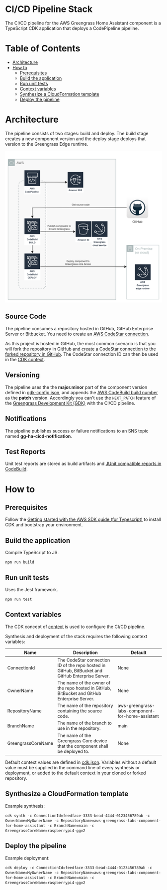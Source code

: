# CI/CD Pipeline Stack

The CI/CD pipeline for the AWS Greengrass Home Assistant component is a TypeScript CDK application that deploys a CodePipeline pipeline. 

# Table of Contents
* [Architecture](#architecture)
* [How to](#how-to)
    * [Prerequisites](#prerequisites)
    * [Build the application](#build-the-application)
    * [Run unit tests](#run-unit-tests)
    * [Context variables](#context-variables)
    * [Synthesize a CloudFormation template](#synthesize-a-cloudformation-template)
    * [Deploy the pipeline](#deploy-the-pipeline)

# Architecture

The pipeline consists of two stages: build and deploy. The build stage creates a new component version and the deploy stage deploys that version to the Greengrass Edge runtime. 

![ggv2-ha-cicd-pipeline-architecture](images/ggv2-ha-cicd-pipeline-architecture.png)

## Source Code

The pipeline consumes a repository hosted in GitHub, GitHub Enterprise Server or Bitbucket. You need to create an [AWS CodeStar connection](https://docs.aws.amazon.com/dtconsole/latest/userguide/connections.html). 

As this project is hosted in GitHub, the most common scenario is that you will fork the repository in GitHub and [create a CodeStar connection to the forked repository in GitHub](https://docs.aws.amazon.com/dtconsole/latest/userguide/connections-create-github.html). The CodeStar connection ID can then be used in the [CDK context](#context-variables).

## Versioning

The pipeline uses the the **major.minor** part of the component version defined in [gdk-config.json](../gdk-config.json), and appends the [AWS CodeBuild build number](https://docs.aws.amazon.com/codebuild/latest/userguide/build-env-ref-env-vars.html) as the **patch** version. Accordingly you can't use the `NEXT_PATCH` feature of the [Greengrass Development Kit (GDK)](https://docs.aws.amazon.com/greengrass/v2/developerguide/greengrass-development-kit-cli.html) with the CI/CD pipeline.

## Notifications

The pipeline publishes success or failure notifications to an SNS topic named **gg-ha-cicd-notification**.

## Test Reports

Unit test reports are stored as build artifacts and [JUnit compatible reports in CodeBuild](https://docs.aws.amazon.com/codebuild/latest/userguide/test-reporting.html). 

# How to

## Prerequisites

Follow the [Getting started with the AWS SDK guide (for Typescript)](https://docs.aws.amazon.com/cdk/latest/guide/getting_started.html) to install CDK and bootstrap your environment.

## Build the application

Compile TypeScript to JS.

```
npm run build
```
## Run unit tests

Uses the Jest framework.

```
npm run test
```

## Context variables

The CDK concept of [context](https://docs.aws.amazon.com/cdk/v2/guide/context.html) is used to configure the CI/CD pipeline.

Synthesis and deployment of the stack requires the following context variables:

| Name               | Description                                                                                         | Default |
| ------------------ | --------------------------------------------------------------------------------------------------- | ------- |
| ConnectionId       | The CodeStar connection ID of the repo hosted in GitHub, BitBucket and GitHub Enterprise Server.    | None    |
| OwnerName          | The name of the owner of the repo hosted in GitHub, BitBucket and GitHub Enterprise Server.         | None    |
| RepositoryName     | The name of the repository containing the source code.                                              | aws-greengrass-labs-component-for-home-assistant |
| BranchName         | The name of the branch to use in the repository.                                                    | main    |
| GreengrassCoreName | The name of the Greengrass Core device that the component shall be deployed to.                     | None    |

Default context values are defined in [cdk.json](cdk.json). Variables without a default value must be supplied in the command line of every synthesis or deployment, or added to the default context in your cloned or forked repository. 

## Synthesize a CloudFormation template 

Example synthesis:

```
cdk synth -c ConnectionId=feedface-3333-bead-4444-0123456789ab -c OwnerName=MyOwnerName -c RepositoryName=aws-greengrass-labs-component-for-home-assistant -c BranchName=main -c GreengrassCoreName=raspberrypi4-ggv2
```

## Deploy the pipeline

Example deployment:

```
cdk deploy -c ConnectionId=feedface-3333-bead-4444-0123456789ab -c OwnerName=MyOwnerName -c RepositoryName=aws-greengrass-labs-component-for-home-assistant -c BranchName=main -c GreengrassCoreName=raspberrypi4-ggv2
```
